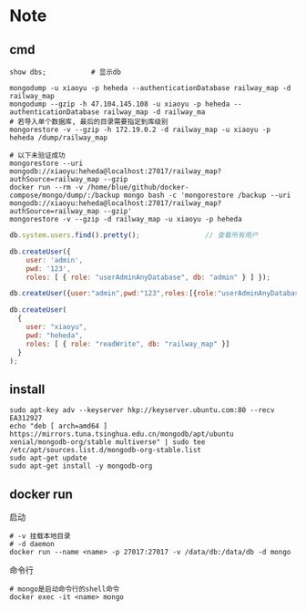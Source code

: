 Note
====

cmd
---

    show dbs;           # 显示db

    mongodump -u xiaoyu -p heheda --authenticationDatabase railway_map -d railway_map
    mongodump --gzip -h 47.104.145.108 -u xiaoyu -p heheda --authenticationDatabase railway_map -d railway_ma
    # 若导入单个数据库, 最后的目录需要指定到库级别
    mongorestore -v --gzip -h 172.19.0.2 -d railway_map -u xiaoyu -p heheda /dump/railway_map

    # 以下未验证成功
    mongorestore --uri mongodb://xiaoyu:heheda@localhost:27017/railway_map?authSource=railway_map --gzip
    docker run --rm -v /home/blue/github/docker-compose/mongo/dump/:/backup mongo bash -c 'mongorestore /backup --uri mongodb://xiaoyu:heheda@localhost:27017/railway_map?authSource=railway_map --gzip'
    mongorestore -v --gzip -d railway_map -u xiaoyu -p heheda

``` js
db.system.users.find().pretty();                // 查看所有用户

db.createUser({ 
    user: 'admin', 
    pwd: '123', 
    roles: [ { role: "userAdminAnyDatabase", db: "admin" } ] });

db.createUser({user:"admin",pwd:"123",roles:[{role:"userAdminAnyDatabase",db:"admin"}]});

db.createUser(
  {
    user: "xiaoyu",
    pwd: "heheda",
    roles: [ { role: "readWrite", db: "railway_map" }]
  }
);
```

install
-------

``` shell
sudo apt-key adv --keyserver hkp://keyserver.ubuntu.com:80 --recv EA312927
echo "deb [ arch=amd64 ] https://mirrors.tuna.tsinghua.edu.cn/mongodb/apt/ubuntu xenial/mongodb-org/stable multiverse" | sudo tee /etc/apt/sources.list.d/mongodb-org-stable.list
sudo apt-get update
sudo apt-get install -y mongodb-org

```

docker run
----------

启动

    # -v 挂载本地目录
    # -d daemon
    docker run --name <name> -p 27017:27017 -v /data/db:/data/db -d mongo

命令行

    # mongo是启动命令行的shell命令
    docker exec -it <name> mongo
